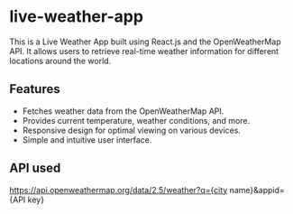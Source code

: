 # live-weather-app

This is a Live Weather App built using React.js and the OpenWeatherMap API. It allows users to retrieve real-time weather information for different locations around the world.

## Features

- Fetches weather data from the OpenWeatherMap API.
- Provides current temperature, weather conditions, and more.
- Responsive design for optimal viewing on various devices.
- Simple and intuitive user interface.

## API used
https://api.openweathermap.org/data/2.5/weather?q={city name}&appid={API key}
